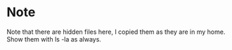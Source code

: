 Note
=====

Note that there are hidden files here, I copied them as they are in my home.
Show them with ls -la as always.
